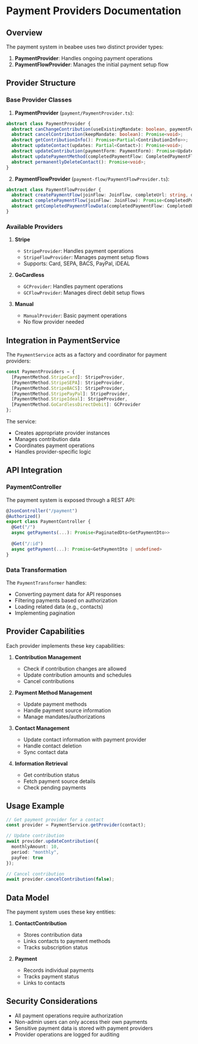 # Payment Providers Documentation

## Overview

The payment system in beabee uses two distinct provider types:

1. **PaymentProvider**: Handles ongoing payment operations
2. **PaymentFlowProvider**: Manages the initial payment setup flow

## Provider Structure

### Base Provider Classes

1. **PaymentProvider** (`payment/PaymentProvider.ts`):
~~~typescript
abstract class PaymentProvider {
  abstract canChangeContribution(useExistingMandate: boolean, paymentForm: PaymentForm): Promise<boolean>;
  abstract cancelContribution(keepMandate: boolean): Promise<void>;
  abstract getContributionInfo(): Promise<Partial<ContributionInfo>>;
  abstract updateContact(updates: Partial<Contact>): Promise<void>;
  abstract updateContribution(paymentForm: PaymentForm): Promise<UpdateContributionResult>;
  abstract updatePaymentMethod(completedPaymentFlow: CompletedPaymentFlow): Promise<void>;
  abstract permanentlyDeleteContact(): Promise<void>;
}
~~~

2. **PaymentFlowProvider** (`payment-flow/PaymentFlowProvider.ts`):
~~~typescript
abstract class PaymentFlowProvider {
  abstract createPaymentFlow(joinFlow: JoinFlow, completeUrl: string, data: PaymentFlowData): Promise<PaymentFlow>;
  abstract completePaymentFlow(joinFlow: JoinFlow): Promise<CompletedPaymentFlow>;
  abstract getCompletedPaymentFlowData(completedPaymentFlow: CompletedPaymentFlow): Promise<CompletedPaymentFlowData>;
}
~~~

### Available Providers

1. **Stripe**
   - `StripeProvider`: Handles payment operations
   - `StripeFlowProvider`: Manages payment setup flows
   - Supports: Card, SEPA, BACS, PayPal, iDEAL

2. **GoCardless**
   - `GCProvider`: Handles payment operations
   - `GCFlowProvider`: Manages direct debit setup flows

3. **Manual**
   - `ManualProvider`: Basic payment operations
   - No flow provider needed

## Integration in PaymentService

The `PaymentService` acts as a factory and coordinator for payment providers:

~~~typescript
const PaymentProviders = {
  [PaymentMethod.StripeCard]: StripeProvider,
  [PaymentMethod.StripeSEPA]: StripeProvider,
  [PaymentMethod.StripeBACS]: StripeProvider,
  [PaymentMethod.StripePayPal]: StripeProvider,
  [PaymentMethod.StripeIdeal]: StripeProvider,
  [PaymentMethod.GoCardlessDirectDebit]: GCProvider
};
~~~

The service:
- Creates appropriate provider instances
- Manages contribution data
- Coordinates payment operations
- Handles provider-specific logic

## API Integration

### PaymentController

The payment system is exposed through a REST API:

~~~typescript
@JsonController("/payment")
@Authorized()
export class PaymentController {
  @Get("/")
  async getPayments(...): Promise<PaginatedDto<GetPaymentDto>>
  
  @Get("/:id")
  async getPayment(...): Promise<GetPaymentDto | undefined>
}
~~~

### Data Transformation

The `PaymentTransformer` handles:
- Converting payment data for API responses
- Filtering payments based on authorization
- Loading related data (e.g., contacts)
- Implementing pagination

## Provider Capabilities

Each provider implements these key capabilities:

1. **Contribution Management**
   - Check if contribution changes are allowed
   - Update contribution amounts and schedules
   - Cancel contributions

2. **Payment Method Management**
   - Update payment methods
   - Handle payment source information
   - Manage mandates/authorizations

3. **Contact Management**
   - Update contact information with payment provider
   - Handle contact deletion
   - Sync contact data

4. **Information Retrieval**
   - Get contribution status
   - Fetch payment source details
   - Check pending payments

## Usage Example

~~~typescript
// Get payment provider for a contact
const provider = PaymentService.getProvider(contact);

// Update contribution
await provider.updateContribution({
  monthlyAmount: 10,
  period: "monthly",
  payFee: true
});

// Cancel contribution
await provider.cancelContribution(false);
~~~

## Data Model

The payment system uses these key entities:

1. **ContactContribution**
   - Stores contribution data
   - Links contacts to payment methods
   - Tracks subscription status

2. **Payment**
   - Records individual payments
   - Tracks payment status
   - Links to contacts

## Security Considerations

- All payment operations require authorization
- Non-admin users can only access their own payments
- Sensitive payment data is stored with payment providers
- Provider operations are logged for auditing

